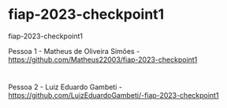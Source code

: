 # fiap-2023-checkpoint1
 fiap-2023-checkpoint1


Pessoa 1 - Matheus de Oliveira Simões - https://github.com/Matheus22003/fiap-2023-checkpoint1
#
Pessoa 2 - Luiz Eduardo Gambeti - https://github.com/LuizEduardoGambeti/-fiap-2023-checkpoint1
